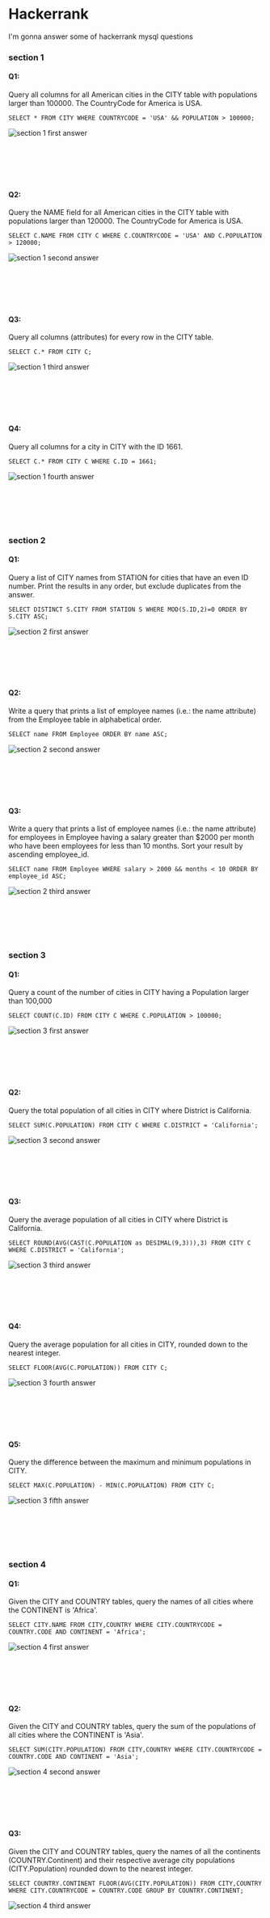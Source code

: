 
# Hackerrank 

I'm gonna answer some of hackerrank mysql questions

### section 1

#### Q1:
Query all columns for all American cities in the CITY table with populations larger than 100000. The CountryCode for America is USA.
```mysql
SELECT * FROM CITY WHERE COUNTRYCODE = 'USA' && POPULATION > 100000;
```

![section 1 first answer](section_1/section1_1.png)
</br>
</br>
</br>
</br>
</br>
</br>

#### Q2:
Query the NAME field for all American cities in the CITY table with populations larger than 120000. The CountryCode for America is USA.
```mysql
SELECT C.NAME FROM CITY C WHERE C.COUNTRYCODE = 'USA' AND C.POPULATION > 120000;
```

![section 1 second answer](section_1/section1_2.png)
</br>
</br>
</br>
</br>
</br>
</br>

#### Q3:
Query all columns (attributes) for every row in the CITY table.
```mysql
SELECT C.* FROM CITY C;
```

![section 1 third answer](section_1/section1_3.png)
</br>
</br>
</br>
</br>
</br>
</br>

#### Q4:
Query all columns for a city in CITY with the ID 1661.

```mysql
SELECT C.* FROM CITY C WHERE C.ID = 1661;
```

![section 1 fourth answer](section_1/section1_4.png)
</br>
</br>
</br>
</br>
</br>
</br>

### section 2

#### Q1:
Query a list of CITY names from STATION for cities that have an even ID number. Print the results in any order, but exclude duplicates from the answer.

```mysql
SELECT DISTINCT S.CITY FROM STATION S WHERE MOD(S.ID,2)=0 ORDER BY S.CITY ASC;
```

![section 2 first answer](section_2/section2_1.png)
</br>
</br>
</br>
</br>
</br>
</br>

#### Q2:
Write a query that prints a list of employee names (i.e.: the name attribute) from the Employee table in alphabetical order.

```mysql
SELECT name FROM Employee ORDER BY name ASC;
```

![section 2 second answer](section_2/section2_2.png)
</br>
</br>
</br>
</br>
</br>
</br>

#### Q3:
Write a query that prints a list of employee names (i.e.: the name attribute) for employees in Employee having a salary greater than $2000 per month who have been employees for less than 10 months. Sort your result by ascending employee_id.

```mysql
SELECT name FROM Employee WHERE salary > 2000 && months < 10 ORDER BY  employee_id ASC;
```

![section 2 third answer](section_2/section2_3.png)
</br>
</br>
</br>
</br>
</br>
</br>

### section 3

#### Q1:
Query a count of the number of cities in CITY having a Population larger than 100,000

```mysql
SELECT COUNT(C.ID) FROM CITY C WHERE C.POPULATION > 100000;
```

![section 3 first answer](section_3/section3_1.png)
</br>
</br>
</br>
</br>
</br>
</br>

#### Q2:
Query the total population of all cities in CITY where District is California.

```mysql
SELECT SUM(C.POPULATION) FROM CITY C WHERE C.DISTRICT = 'California';
```

![section 3 second answer](section_3/section3_2.png)
</br>
</br>
</br>
</br>
</br>
</br>

#### Q3:
Query the average population of all cities in CITY where District is California.

```mysql
SELECT ROUND(AVG(CAST(C.POPULATION as DESIMAL(9,3))),3) FROM CITY C WHERE C.DISTRICT = 'California';
```

![section 3 third answer](section_3/section3_3.png)
</br>
</br>
</br>
</br>
</br>
</br>

#### Q4:
Query the average population for all cities in CITY, rounded down to the nearest integer.

```mysql
SELECT FLOOR(AVG(C.POPULATION)) FROM CITY C;
```

![section 3 fourth answer](section_3/section3_4.png)
</br>
</br>
</br>
</br>
</br>
</br>

#### Q5:
Query the difference between the maximum and minimum populations in CITY.

```mysql
SELECT MAX(C.POPULATION) - MIN(C.POPULATION) FROM CITY C;
```

![section 3 fifth answer](section_3/section3_5.png)
</br>
</br>
</br>
</br>
</br>
</br>

### section 4

#### Q1:
Given the CITY and COUNTRY tables, query the names of all cities where the CONTINENT is 'Africa'.

```mysql
SELECT CITY.NAME FROM CITY,COUNTRY WHERE CITY.COUNTRYCODE = COUNTRY.CODE AND CONTINENT = 'Africa';
```

![section 4 first answer](section_4/section4_1.png)
</br>
</br>
</br>
</br>
</br>
</br>

#### Q2:
Given the CITY and COUNTRY tables, query the sum of the populations of all cities where the CONTINENT is 'Asia'.

```mysql
SELECT SUM(CITY.POPULATION) FROM CITY,COUNTRY WHERE CITY.COUNTRYCODE = COUNTRY.CODE AND CONTINENT = 'Asia';
```

![section 4 second answer](section_4/section4_2.png)
</br>
</br>
</br>
</br>
</br>
</br>

#### Q3:
Given the CITY and COUNTRY tables, query the names of all the continents (COUNTRY.Continent) and their respective average city populations (CITY.Population) rounded down to the nearest integer.

```mysql
SELECT COUNTRY.CONTINENT FLOOR(AVG(CITY.POPULATION)) FROM CITY,COUNTRY WHERE CITY.COUNTRYCODE = COUNTRY.CODE GROUP BY COUNTRY.CONTINENT;
```

![section 4 third answer](section_4/section4_3.png)
</br>
</br>
</br>
</br>
</br>
</br>
